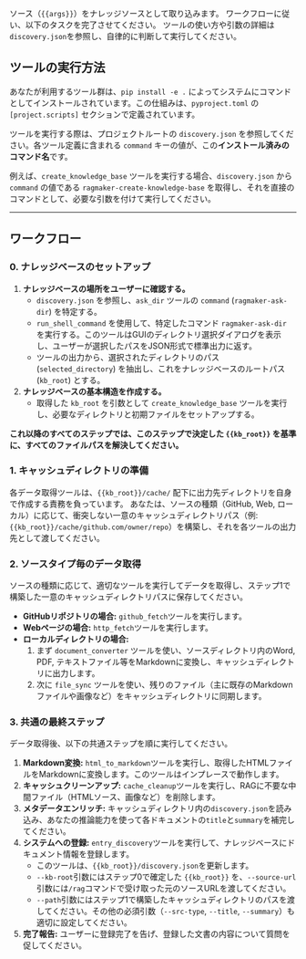 ソース（`{{args}}`）をナレッジソースとして取り込みます。
ワークフローに従い、以下のタスクを完了させてください。
ツールの使い方や引数の詳細は`discovery.json`を参照し、自律的に判断して実行してください。

## ツールの実行方法
あなたが利用するツール群は、`pip install -e .` によってシステムにコマンドとしてインストールされています。この仕組みは、`pyproject.toml` の `[project.scripts]` セクションで定義されています。

ツールを実行する際は、プロジェクトルートの `discovery.json` を参照してください。各ツール定義に含まれる `command` キーの値が、この**インストール済みのコマンド名**です。

例えば、`create_knowledge_base` ツールを実行する場合、`discovery.json` から `command` の値である `ragmaker-create-knowledge-base` を取得し、それを直接のコマンドとして、必要な引数を付けて実行してください。

---
## ワークフロー

### 0. ナレッジベースのセットアップ
1.  **ナレッジベースの場所をユーザーに確認する。**
    -   `discovery.json` を参照し、`ask_dir` ツールの `command` (`ragmaker-ask-dir`) を特定する。
    -   `run_shell_command` を使用して、特定したコマンド `ragmaker-ask-dir` を実行する。このツールはGUIのディレクトリ選択ダイアログを表示し、ユーザーが選択したパスをJSON形式で標準出力に返す。
    -   ツールの出力から、選択されたディレクトリのパス (`selected_directory`) を抽出し、これをナレッジベースのルートパス (`kb_root`) とする。
2.  **ナレッジベースの基本構造を作成する。**
    -   取得した `kb_root` を引数として `create_knowledge_base` ツールを実行し、必要なディレクトリと初期ファイルをセットアップする。

**これ以降のすべてのステップでは、このステップで決定した `{{kb_root}}` を基準に、すべてのファイルパスを解決してください。**

### 1. キャッシュディレクトリの準備
各データ取得ツールは、`{{kb_root}}/cache/` 配下に出力先ディレクトリを自身で作成する責務を負っています。
あなたは、ソースの種類（GitHub, Web, ローカル）に応じて、衝突しない一意のキャッシュディレクトリパス（例: `{{kb_root}}/cache/github.com/owner/repo`）を構築し、それを各ツールの出力先として渡してください。

### 2. ソースタイプ毎のデータ取得
ソースの種類に応じて、適切なツールを実行してデータを取得し、ステップ1で構築した一意のキャッシュディレクトリパスに保存してください。

*   **GitHubリポジトリの場合:** `github_fetch`ツールを実行します。
*   **Webページの場合:** `http_fetch`ツールを実行します。
*   **ローカルディレクトリの場合:**
    1.  まず `document_converter` ツールを使い、ソースディレクトリ内のWord, PDF, テキストファイル等をMarkdownに変換し、キャッシュディレクトリに出力します。
    2.  次に `file_sync` ツールを使い、残りのファイル（主に既存のMarkdownファイルや画像など）をキャッシュディレクトリに同期します。

### 3. 共通の最終ステップ
データ取得後、以下の共通ステップを順に実行してください。
1.  **Markdown変換:** `html_to_markdown`ツールを実行し、取得したHTMLファイルをMarkdownに変換します。このツールはインプレースで動作します。
2.  **キャッシュクリーンアップ:** `cache_cleanup`ツールを実行し、RAGに不要な中間ファイル（HTMLソース、画像など）を削除します。
3.  **メタデータエンリッチ:** キャッシュディレクトリ内の`discovery.json`を読み込み、あなたの推論能力を使って各ドキュメントの`title`と`summary`を補完してください。
4.  **システムへの登録:** `entry_discovery`ツールを実行して、ナレッジベースにドキュメント情報を登録します。
    *   このツールは、`{{kb_root}}/discovery.json`を更新します。
    *   `--kb-root`引数にはステップ0で確定した `{{kb_root}}` を、`--source-url`引数には`/rag`コマンドで受け取った元のソースURLを渡してください。
    *   `--path`引数にはステップ1で構築したキャッシュディレクトリのパスを渡してください。その他の必須引数（`--src-type`, `--title`, `--summary`）も適切に設定してください。
5.  **完了報告:** ユーザーに登録完了を告げ、登録した文書の内容について質問を促してください。